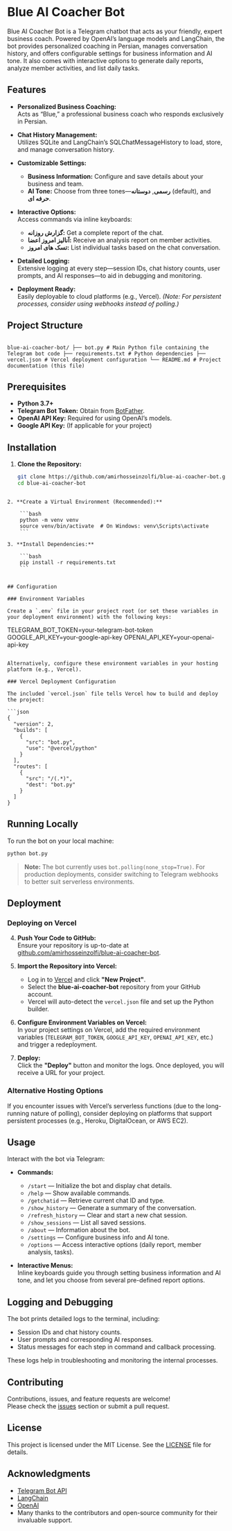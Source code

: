 
# Blue AI Coacher Bot

Blue AI Coacher Bot is a Telegram chatbot that acts as your friendly, expert business coach. Powered by OpenAI’s language models and LangChain, the bot provides personalized coaching in Persian, manages conversation history, and offers configurable settings for business information and AI tone. It also comes with interactive options to generate daily reports, analyze member activities, and list daily tasks.

## Features

- **Personalized Business Coaching:**  
  Acts as “Blue,” a professional business coach who responds exclusively in Persian.
  
- **Chat History Management:**  
  Utilizes SQLite and LangChain’s SQLChatMessageHistory to load, store, and manage conversation history.
  
- **Customizable Settings:**  
  - **Business Information:** Configure and save details about your business and team.  
  - **AI Tone:** Choose from three tones—**رسمی**, **دوستانه** (default), and **حرفه ای**.
  
- **Interactive Options:**  
  Access commands via inline keyboards:
  - **گزارش روزانه:** Get a complete report of the chat.
  - **آنالیز امروز اعضا:** Receive an analysis report on member activities.
  - **تسک های امروز:** List individual tasks based on the chat conversation.
  
- **Detailed Logging:**  
  Extensive logging at every step—session IDs, chat history counts, user prompts, and AI responses—to aid in debugging and monitoring.

- **Deployment Ready:**  
  Easily deployable to cloud platforms (e.g., Vercel). *(Note: For persistent processes, consider using webhooks instead of polling.)*

## Project Structure

```

blue-ai-coacher-bot/ ├── bot.py # Main Python file containing the Telegram bot code ├── requirements.txt # Python dependencies ├── vercel.json # Vercel deployment configuration └── README.md # Project documentation (this file)

```

## Prerequisites

- **Python 3.7+**  
- **Telegram Bot Token:** Obtain from [BotFather](https://core.telegram.org/bots#6-botfather).
- **OpenAI API Key:** Required for using OpenAI’s models.
- **Google API Key:** (If applicable for your project)

## Installation

1. **Clone the Repository:**

   ```bash
   git clone https://github.com/amirhosseinzolfi/blue-ai-coacher-bot.git
   cd blue-ai-coacher-bot
```

2. **Create a Virtual Environment (Recommended):**
    
    ```bash
    python -m venv venv
    source venv/bin/activate  # On Windows: venv\Scripts\activate
    ```
    
3. **Install Dependencies:**
    
    ```bash
    pip install -r requirements.txt
    ```
    

## Configuration

### Environment Variables

Create a `.env` file in your project root (or set these variables in your deployment environment) with the following keys:

```
TELEGRAM_BOT_TOKEN=your-telegram-bot-token
GOOGLE_API_KEY=your-google-api-key
OPENAI_API_KEY=your-openai-api-key
```

Alternatively, configure these environment variables in your hosting platform (e.g., Vercel).

### Vercel Deployment Configuration

The included `vercel.json` file tells Vercel how to build and deploy the project:

```json
{
  "version": 2,
  "builds": [
    {
      "src": "bot.py",
      "use": "@vercel/python"
    }
  ],
  "routes": [
    {
      "src": "/(.*)",
      "dest": "bot.py"
    }
  ]
}
```

## Running Locally

To run the bot on your local machine:

```bash
python bot.py
```

> **Note:** The bot currently uses `bot.polling(none_stop=True)`. For production deployments, consider switching to Telegram webhooks to better suit serverless environments.

## Deployment

### Deploying on Vercel

4. **Push Your Code to GitHub:**  
    Ensure your repository is up-to-date at [github.com/amirhosseinzolfi/blue-ai-coacher-bot](https://github.com/amirhosseinzolfi/blue-ai-coacher-bot).
    
5. **Import the Repository into Vercel:**
    
    - Log in to [Vercel](https://vercel.com/) and click **"New Project"**.
    - Select the **blue-ai-coacher-bot** repository from your GitHub account.
    - Vercel will auto-detect the `vercel.json` file and set up the Python builder.
6. **Configure Environment Variables on Vercel:**  
    In your project settings on Vercel, add the required environment variables (`TELEGRAM_BOT_TOKEN`, `GOOGLE_API_KEY`, `OPENAI_API_KEY`, etc.) and trigger a redeployment.
    
7. **Deploy:**  
    Click the **"Deploy"** button and monitor the logs. Once deployed, you will receive a URL for your project.
    

### Alternative Hosting Options

If you encounter issues with Vercel’s serverless functions (due to the long-running nature of polling), consider deploying on platforms that support persistent processes (e.g., Heroku, DigitalOcean, or AWS EC2).

## Usage

Interact with the bot via Telegram:

- **Commands:**
    
    - `/start` — Initialize the bot and display chat details.
    - `/help` — Show available commands.
    - `/getchatid` — Retrieve current chat ID and type.
    - `/show_history` — Generate a summary of the conversation.
    - `/refresh_history` — Clear and start a new chat session.
    - `/show_sessions` — List all saved sessions.
    - `/about` — Information about the bot.
    - `/settings` — Configure business info and AI tone.
    - `/options` — Access interactive options (daily report, member analysis, tasks).
- **Interactive Menus:**  
    Inline keyboards guide you through setting business information and AI tone, and let you choose from several pre-defined report options.
    

## Logging and Debugging

The bot prints detailed logs to the terminal, including:

- Session IDs and chat history counts.
- User prompts and corresponding AI responses.
- Status messages for each step in command and callback processing.

These logs help in troubleshooting and monitoring the internal processes.

## Contributing

Contributions, issues, and feature requests are welcome!  
Please check the [issues](https://github.com/amirhosseinzolfi/blue-ai-coacher-bot/issues) section or submit a pull request.

## License

This project is licensed under the MIT License. See the [LICENSE](https://chatgpt.com/c/LICENSE) file for details.

## Acknowledgments

- [Telegram Bot API](https://core.telegram.org/bots/api)
- [LangChain](https://langchain.readthedocs.io/)
- [OpenAI](https://openai.com/)
- Many thanks to the contributors and open-source community for their invaluable support.

